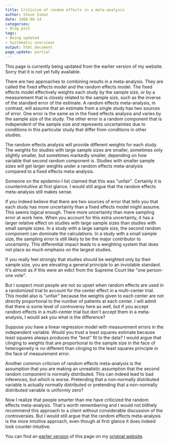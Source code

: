 ```yaml
---
title: Criticism of random effects in a meta-analysis
author: Steve Simon
date: 2008-06-14
categories:
- Blog post
tags:
- Being updated
- Systematic overviews
output: html_document
page_update: partial
---
```

This page is currently being updated from the earlier version of my website. Sorry that it is not yet fully available.

There are two approaches to combining results in a meta-analysis. They
are called the fixed effects model and the random effects model. The
fixed effects model effectively weights each study by the sample size,
or by a measurement that is closely related to the sample size, such as
the inverse of the standard error of the estimate. A random effects
meta-analysis, in contrast, will assume that an estimate from a single
study has two sources of error. One error is the same as in the fixed
effects analysis and varies by the sample size of the study. The other
error is a random component that is independent of the sample size and
represents uncertainties due to conditions in this particular study that
differ from conditions in other studies.

The random effects analysis will provide different weights for each
study. The weights for studies with large sample sizes are smaller,
sometimes only slightly smaller, but sometimes markedly smaller,
depending on how variable that second random component is. Studies with
smaller sample sizes will get larger weights under a random effects
meta-analysis compared to a fixed effects meta-analysis.

Someone on the epidemio-l list claimed that this was "unfair".
Certainly it is counterintuitive at first glance. I would still argue
that the random effects meta-analysis still makes sense.

If you indeed believe that there are two sources of error that tells you
that each study has more uncertainty than a fixed effects model might
assume. This seems logical enough. There more uncertainty than mere
sampling error at work here. When you account for this extra
uncertainty, it has a larger relative effect on studies with large
sample sizes than studies with small sample sizes. In a study with a
large sample size, the second random component can dominate the
calculations. In a study with a small sample size, the sampling error is
still likely to be the major contributor to uncertainty. This
differential impact leads to a weighting system that does not place as
much emphasis on the largest studies.

If you really feel strongly that studies should be weighted only by
their sample size, you are elevating a general principle to an
inviolable standard. It's almost as if this were an edict from the
Supreme Court like "one person-one vote".

But I suspect most people are not so upset when random effects are used
in a randomized trial to account for the center effect in a multi-center
trial. This model also is "unfair" because the weights given to each
center are not directly proportional to the number of patients at each
center. I will admit that there is some level of controversy here as
well, but if you accept random effects in a multi-center trial but
don't accept them in a meta-analysis, I would ask you what is the
difference?

Suppose you have a linear regression model with measurement errors in
the independent variable. Would you trust a least squares estimate
because least squares always produces the "best" fit to the data? I
would argue that clinging to weights that are proportional to the sample
size in the face of heterogeneity is no different than clinging to the
least squares principle in the face of measurement error.

Another common criticism of random effects meta-analysis is the
assumption that you are making an unrealistic assumption that the second
random component is normally distributed. This can indeed lead to bad
inferences, but which is worse. Pretending that a non-normally
distributed variable is actually normally distributed or pretending that
a non-normally distributed variable is uniformly zero?

Now I realize that people smarter than me have criticized the random
effects meta-analysis. That's worth remembering and I would not
blithely recommend this approach to a client without considerable
discussion of the controversies. But I would still argue that the random
effects meta-analysis is the more intuitive approach, even though at
first glance it does indeed look counter-intuitive.

You can find an [earlier version][sim1] of this page on my [original website][sim2].

[sim1]: http://www.pmean.com/08/RandomEffects.html
[sim2]: http://www.pmean.com/original_site.html

